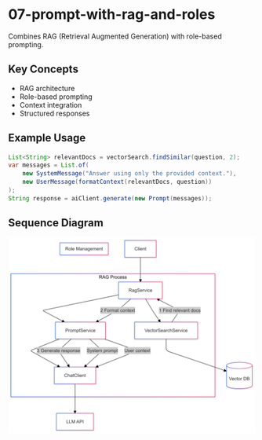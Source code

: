 # 07-prompt-with-rag-and-roles

Combines RAG (Retrieval Augmented Generation) with role-based prompting.

## Key Concepts
- RAG architecture
- Role-based prompting
- Context integration
- Structured responses

## Example Usage
```java
List<String> relevantDocs = vectorSearch.findSimilar(question, 2);
var messages = List.of(
    new SystemMessage("Answer using only the provided context."),
    new UserMessage(formatContext(relevantDocs, question))
);
String response = aiClient.generate(new Prompt(messages));
```

## Sequence Diagram
![Sequence Diagram](07.png)